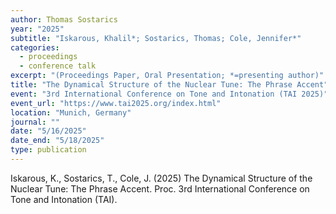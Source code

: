 ```yaml
---
author: Thomas Sostarics
year: "2025"
subtitle: "Iskarous, Khalil*; Sostarics, Thomas; Cole, Jennifer*"
categories:
  - proceedings
  - conference talk
excerpt: "(Proceedings Paper, Oral Presentation; *=presenting author)"
title: "The Dynamical Structure of the Nuclear Tune: The Phrase Accent"
event: "3rd International Conference on Tone and Intonation (TAI 2025)"
event_url: "https://www.tai2025.org/index.html"
location: "Munich, Germany"
journal: ""
date: "5/16/2025"
date_end: "5/18/2025"
type: publication
---
```


Iskarous, K., Sostarics, T., Cole, J. (2025) The Dynamical Structure of the Nuclear Tune: The Phrase Accent. Proc. 3rd International Conference on Tone and Intonation (TAI).
